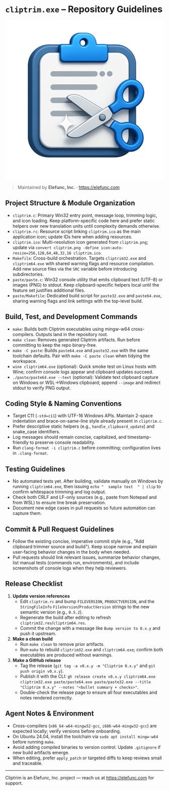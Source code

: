 # `cliptrim.exe` – Repository Guidelines
![Cliptrim icon](cliptrim.png)

> Maintained by **Elefunc, Inc.** · https://elefunc.com

## Project Structure & Module Organization
- `cliptrim.c`: Primary Win32 entry point, message loop, trimming logic, and icon loading. Keep platform-specific code here and prefer static helpers over new translation units until complexity demands otherwise.
- `cliptrim.rc`: Resource script linking `cliptrim.ico` as the main application icon; update IDs here when adding resources.
- `cliptrim.ico`: Multi-resolution icon generated from `cliptrim.png`; update via `convert cliptrim.png -define icon:auto-resize=256,128,64,48,32,16 cliptrim.ico`.
- `Makefile`: Cross-build orchestration. Targets `cliptrim32.exe` and `cliptrim64.exe` with shared warning flags and resource compilation. Add new source files via the `SRC` variable before introducing subdirectories.
- `paste/paste.c`: Win32 console utility that emits clipboard text (UTF-8) or images (PNG) to stdout. Keep clipboard-specific helpers local until the feature set justifies additional files.
- `paste/Makefile`: Dedicated build script for `paste32.exe` and `paste64.exe`, sharing warning flags and link settings with the top-level build.

## Build, Test, and Development Commands
- `make`: Builds both Cliptrim executables using mingw-w64 cross-compilers. Outputs land in the repository root.
- `make clean`: Removes generated Cliptrim artifacts. Run before committing to keep the repo binary-free.
- `make -C paste`: Builds `paste64.exe` and `paste32.exe` with the same toolchain defaults. Pair with `make -C paste clean` when tidying the workspace.
- `wine cliptrim64.exe` (optional): Quick smoke test on Linux hosts with Wine; confirm console logs appear and clipboard updates succeed.
- `./paste/paste64.exe --text` (optional): Validate text clipboard capture on Windows or WSL->Windows clipboard; append `--image` and redirect stdout to verify PNG output.

## Coding Style & Naming Conventions
- Target C11 (`-std=c11`) with UTF-16 Windows APIs. Maintain 2-space indentation and brace-on-same-line style already present in `cliptrim.c`.
- Prefer descriptive static helpers (e.g., `handle_clipboard_update`) and snake_case identifiers.
- Log messages should remain concise, capitalized, and timestamp-friendly to preserve console readability.
- Run `clang-format -i cliptrim.c` before committing; configuration lives in `.clang-format`.

## Testing Guidelines
- No automated tests yet. After building, validate manually on Windows by running `cliptrim64.exe`, then issuing `echo "  sample text  " | clip` to confirm whitespace trimming and log output.
- Check both CRLF and LF-only sources (e.g., paste from Notepad and from WSL) to ensure line break preservation.
- Document new edge cases in pull requests so future automation can capture them.

## Commit & Pull Request Guidelines
- Follow the existing concise, imperative commit style (e.g., "Add clipboard trimmer source and build"). Keep scope narrow and explain user-facing behavior changes in the body when needed.
- Pull requests should link relevant issues, summarize behavior changes, list manual tests (commands run, environments), and include screenshots of console logs when they help reviewers.

## Release Checklist
1. **Update version references**
   - Edit `cliptrim.rc` and bump `FILEVERSION`, `PRODUCTVERSION`, and the `StringFileInfo` `FileVersion`/`ProductVersion` strings to the new semantic version (e.g., `0.5.2`).
   - Regenerate the build after editing to refresh `cliptrim32.res`/`cliptrim64.res`.
   - Commit the change with a message like `Bump version to 0.x.y` and push it upstream.
2. **Make a clean build**
   - Run `make clean` to remove prior artifacts.
   - Run `make` to rebuild `cliptrim32.exe` and `cliptrim64.exe`; confirm both executables are produced without warnings.
3. **Make a GitHub release**
   - Tag the release (`git tag -a v0.x.y -m "Cliptrim 0.x.y"` and `git push origin v0.x.y`).
   - Publish it with the CLI: `gh release create v0.x.y cliptrim64.exe cliptrim32.exe paste/paste64.exe paste/paste32.exe --title "Cliptrim 0.x.y" --notes "<bullet summary + checks>"`.
   - Double-check the release page to ensure all four executables and notes rendered correctly.

## Agent Notes & Environment
- Cross-compilers (`x86_64-w64-mingw32-gcc`, `i686-w64-mingw32-gcc`) are expected locally; verify versions before onboarding.
- On Ubuntu 24.04, install the toolchain via `sudo apt install mingw-w64` before running `make`.
- Avoid adding compiled binaries to version control. Update `.gitignore` if new build artifacts emerge.
- When editing, prefer `apply_patch` or targeted diffs to keep reviews small and traceable.

---

Cliptrim is an Elefunc, Inc. project — reach us at https://elefunc.com for support.
